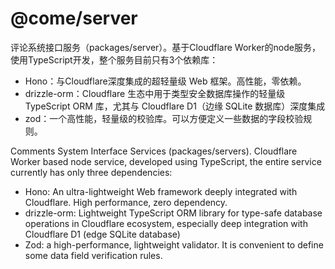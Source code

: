 # @come/server

评论系统接口服务（packages/server）。基于Cloudflare Worker的node服务，使用TypeScript开发，整个服务目前只有3个依赖库：

- Hono：与Cloudflare深度集成的超轻量级 Web 框架。高性能，零依赖。
- drizzle-orm：Cloudflare 生态中用于类型安全数据库操作的轻量级 TypeScript ORM 库，尤其与 Cloudflare D1（边缘 SQLite 数据库）深度集成
- zod：一个高性能，轻量级的校验库。可以方便定义一些数据的字段校验规则。

Comments System Interface Services (packages/servers). Cloudflare Worker based node service, developed using TypeScript, the entire service currently has only three dependencies:

- Hono: An ultra-lightweight Web framework deeply integrated with Cloudflare. High performance, zero dependency.
- drizzle-orm: Lightweight TypeScript ORM library for type-safe database operations in Cloudflare ecosystem, especially deep integration with Cloudflare D1 (edge SQLite database)
- Zod: a high-performance, lightweight validator. It is convenient to define some data field verification rules.